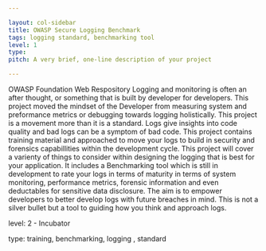```yaml
---

layout: col-sidebar
title: OWASP Secure Logging Benchmark
tags: logging standard, benchmarking tool
level: 1
type: 
pitch: A very brief, one-line description of your project

---
```


OWASP Foundation Web Respository Logging and monitoring is often an after thought, or something that is built by developer for developers. This project moved the mindset of the Developer from measuring system and preformance metrics or debugging towards logging holistically. This project is a movement more than it is a standard. Logs give insights into code quality and bad logs can be a symptom of bad code. This project contains training material and approached to move your logs to build in security and forensics capabillities within the development cycle. This project will cover a varienty of things to consider within designing the logging that is best for your application. It includes a Benchmarking tool which is still in development to rate your logs in terms of maturity in terms of system monitoring, performance metrics, forensic information and even deductables for sensitive data disclosure. The aim is to empower developers to better develop logs with future breaches in mind. This is not a silver bullet but a tool to guiding how you think and approach logs.

level: 2 - Incubator

type: training, benchmarking, logging , standard

